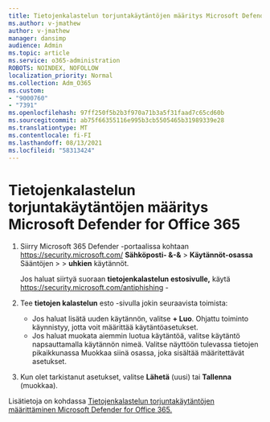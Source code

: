 ```yaml
---
title: Tietojenkalastelun torjuntakäytäntöjen määritys Microsoft Defender for Office 365
ms.author: v-jmathew
author: v-jmathew
manager: dansimp
audience: Admin
ms.topic: article
ms.service: o365-administration
ROBOTS: NOINDEX, NOFOLLOW
localization_priority: Normal
ms.collection: Adm_O365
ms.custom:
- "9000760"
- "7391"
ms.openlocfilehash: 97ff250f5b2b3f970a71b3a5f31faad7c65cd60b
ms.sourcegitcommit: ab75f66355116e995b3cb5505465b31989339e28
ms.translationtype: MT
ms.contentlocale: fi-FI
ms.lasthandoff: 08/13/2021
ms.locfileid: "58313424"
---
```

# <a name="set-up-anti-phishing-policies-in-microsoft-defender-for-office-365"></a>Tietojenkalastelun torjuntakäytäntöjen määritys Microsoft Defender for Office 365

1. Siirry Microsoft 365 Defender -portaalissa kohtaan <https://security.microsoft.com/> **Sähköposti- &-&** \> **Käytännöt-osassa** Sääntöjen \>  \> **uhkien** käytännöt. 

   Jos haluat siirtyä suoraan **tietojenkalastelun estosivulle,** käytä <https://security.microsoft.com/antiphishing> -

2. Tee **tietojen kalastelun** esto -sivulla jokin seuraavista toimista:
   - Jos haluat lisätä uuden käytännön, valitse **+ Luo**. Ohjattu toiminto käynnistyy, jotta voit määrittää käytäntöasetukset.
   - Jos haluat muokata aiemmin luotua käytäntöä, valitse käytäntö napsauttamalla käytännön nimeä. Valitse näyttöön tulevassa tietojen  pikaikkunassa Muokkaa siinä osassa, joka sisältää määritettävät asetukset.

3. Kun olet tarkistanut asetukset, valitse **Lähetä** (uusi) tai **Tallenna** (muokkaa).

Lisätietoja on kohdassa [Tietojenkalastelun torjuntakäytäntöjen määrittäminen Microsoft Defender for Office 365.](https://docs.microsoft.com/microsoft-365/security/office-365-security/configure-mdo-anti-phishing-policies)
